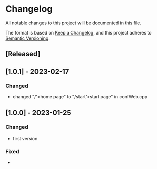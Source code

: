 # Changelog
All notable changes to this project will be documented in this file.

The format is based on [Keep a Changelog](https://keepachangelog.com/en/1.0.0/),
and this project adheres to [Semantic Versioning](https://semver.org/spec/v2.0.0.html).

## [Released]

## [1.0.1] - 2023-02-17
### Changed
- changed "/'>home page" to "/start'>start page" in confWeb.cpp

## [1.0.0] - 2023-01-25
### Changed
- first version
### Fixed
-

